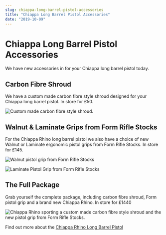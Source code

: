```yaml
---
slug: chiappa-long-barrel-pistol-accessories
title: "Chiappa Long Barrel Pistol Accessories"
date: "2019-10-09"
---
```


# **Chiappa Long Barrel Pistol Accessories**

We have new accessories in for your Chiappa long barrel pistol today.

## Carbon Fibre Shroud

We have a custom made carbon fibre style shroud designed for your Chiappa long barrel pistol. In store for £50.

![Custom made carbon fibre style shroud.](https://res.cloudinary.com/shooting-supplies/image/upload/v1573565101/chiapp-with-carbon-shroud-2_xvteaf_f97i8h.png)

## Walnut & Laminate Grips from Form Rifle Stocks

For the Chiappa Rhino long barrel pistol we also have a choice of new Walnut or Laminate ergonomic pistol grips from Form Rifle Stocks. In store for £145.

![Walnut pistol grip from Form Rifle Stocks](https://res.cloudinary.com/shooting-supplies/image/upload/v1573565229/chiapp-walnut_evqxtp_h2jhqa.png)

![Laminate Pistol Grip from Form Rifle Stocks](https://res.cloudinary.com/shooting-supplies/image/upload/v1573564943/laminate-grip-on-chiappa_tiipga_i16mbt.jpg)

## The Full Package

Grab yourself the complete package, including carbon fibre shroud, Form pistol grip and a brand new Chiappa Rhino. In store for £1440

![Chiappa Rhino sporting a custom made carbon fibre style shroud and the new pistol grip from Form Rifle Stocks.](https://res.cloudinary.com/shooting-supplies/image/upload/v1573565016/chiappa-with-carbon-shroud_cgu2qr_bprfnp.jpg)

Find out more about the [Chiappa Rhino Long Barrel Pistol](https://shootingsuppliesltd.co.uk/long-barrel-pistols/)
